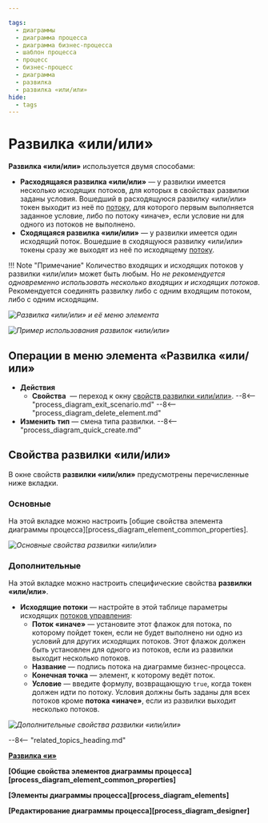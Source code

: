 ```yaml
---

tags:
  - диаграммы
  - диаграмма процесса
  - диаграмма бизнес-процесса
  - шаблон процесса
  - процесс
  - бизнес-процесс
  - диаграмма
  - развилка
  - развилка «или/или»
hide:
  - tags
---
```


# Развилка «или/или»

**Развилка «или/или»** используется двумя способами:

* **Расходящаяся развилка «или/или»** — у развилки имеется несколько исходящих потоков, для которых в свойствах развилки заданы условия. Вошедший в расходящуюся развилку «или/или» токен выходит из неё по [потоку](sequence_flow.md), для которого первым выполняется заданное условие, либо по потоку «иначе», если условие ни для одного из потоков не выполнено.
* **Сходящаяся развилка «или/или»** — у развилки имеется один исходящий поток. Вошедшие в сходящуюся развилку «или/или» токены сразу же выходят из неё по исходящему [потоку](sequence_flow.md).

!!! Note "Примечание"
    Количество входящих и исходящих потоков у развилки «или/или» может быть любым. Но _не рекомендуется одновременно использовать несколько входящих и исходящих потоков_. Рекомендуется соединять развилку либо с одним входящим потоком, либо с одним исходящим.

*![Развилка «или/или» и её меню элемента](exclusive_gateway.png)*

*![Пример использования развилок «или/или»](exclusive_gateway_example.png)*

## Операции в меню элемента «Развилка «или/или»

- **Действия**
    - **Свойства** <i class="fa-light fa-gear"></i> — переход к окну [свойств развилки «или/или»](#свойства-развилки-илиили).
    --8<-- "process_diagram_exit_scenario.md"
    --8<-- "process_diagram_delete_element.md"
- **Изменить тип** — смена типа развилки.
--8<-- "process_diagram_quick_create.md"

## Свойства развилки «или/или»

В  окне свойств **развилки «или/или»** предусмотрены перечисленные ниже вкладки.

### Основные

На этой вкладке можно настроить [общие свойства элемента диаграммы процесса][process_diagram_element_common_properties].

*![Основные свойства развилки «или/или»](exclusive_gateway_general_properties.png)*

### Дополнительные

На этой вкладке можно настроить специфические свойства **развилки «или/или»**.

- **Исходящие потоки** — настройте в этой таблице параметры исходящих [потоков управления](sequence_flow.md):
    - **Поток «иначе»** — установите этот флажок для потока, по которому пойдет токен, если не будет выполнено ни одно из условий для других исходящих потоков. Этот флажок должен быть установлен для одного из потоков, если из развилки выходит несколько потоков.
    - **Название** — подпись потока на диаграмме бизнес-процесса.
    - **Конечная точка** — элемент, к которому ведёт поток.
    - **Условие** — введите формулу, возвращающую `true`, когда токен должен идти по потоку. Условия должны быть заданы для всех потоков кроме **потока «иначе»**, если из развилки выходит несколько потоков.

*![Дополнительные свойства развилки «или/или»](exclusive_gateway_advanced_propertes.png)*

--8<-- "related_topics_heading.md"

**[Развилка «и»](parallel_gateway.md)**

**[Общие свойства элементов диаграммы процесса][process_diagram_element_common_properties]**

**[Элементы диаграммы процесса][process_diagram_elements]**

**[Редактирование диаграммы процесса][process_diagram_designer]**
